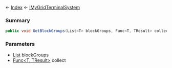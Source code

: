 ← [Index](Api-Index) ← [IMyGridTerminalSystem](Sandbox.ModAPI.Ingame.IMyGridTerminalSystem)

### Summary

```csharp
public void GetBlockGroups(List<T> blockGroups, Func<T, TResult> collect)
```

### Parameters

* [List<T>](System.Collections.Generic.List`1) blockGroups
* [Func<T, TResult>](System.Func`2) collect
